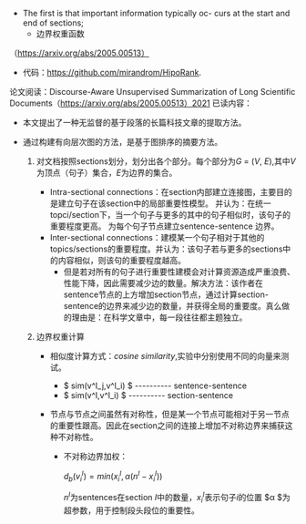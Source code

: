 - The first is that important information typically oc- curs at the start and end of sections;
  - 边界权重函数

（https://arxiv.org/abs/2005.00513）

- 代码：https://github.com/mirandrom/HipoRank.

论文阅读：Discourse-Aware Unsupervised Summarization of Long Scientific Documents（https://arxiv.org/abs/2005.00513）2021  已读内容：

- 本文提出了一种无监督的基于段落的长篇科技文章的提取方法。

- 通过构建有向层次图的方法，是基于图排序的摘要方法。

  1. 对文档按照sections划分，划分出各个部分。每个部分为*G* = (*V*, *E*),其中*V*为顶点（句子）集合，*E*为边界的集合。

     - Intra-sectional connections：在section内部建立连接图，主要目的是建立句子在该section中的局部重要性模型。 并认为：在统一topci/section下，当一个句子与更多的其中的句子相似时，该句子的重要程度更高。 为每个句子节点建立sentence-sentence 边界。
     - Inter-sectional connections：建模某一个句子相对于其他的topics/sections的重要程度。并认为：该句子若与更多的sections中的内容相似，则该句的重要程度越高。
       - 但是若对所有的句子进行重要性建模会对计算资源造成严重浪费、性能下降，因此需要减少边的数量。解决方法：该作者在sentence节点的上方增加section节点，通过计算section-sentence的边界来减少边的数量，并获得全局的重要度。真么做的理由是：在科学文章中，每一段往往都主题独立。

  2. 边界权重计算

     - 相似度计算方式：*cosine similarity*,实验中分别使用不同的向量来测试。

       - $ sim(v^I_j,v^I_i) $  ----------  sentence-sentence
       - $ sim(v^I,v^I_i) $  ----------  section-sentence

     - 节点与节点之间虽然有对称性，但是某一个节点可能相对于另一节点的重要性跟高。因此在section之间的连接上增加不对称边界来捕获这种不对称性。

       - 不对称边界加权：

         $d_b(v^I_i)=min(x^I_i,α(n^I - x_i^I))$

         $n^I$为sentences在section $I$中的数量，$x_i^I$表示句子$i$的位置 $α $为超参数，用于控制段头段位的重要性。